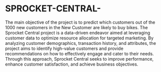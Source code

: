 # SPROCKET-CENTRAL-

The main objective of the project is to predict which customers out of the 1000 new customers in the New Customer are likely to buy bikes.
The Sprocket Central project is a data-driven endeavor aimed at leveraging customer data to optimize resource allocation for targeted marketing. By analyzing customer demographics, transaction history, and attributes, the project aims to identify high-value customers and provide recommendations on how to effectively engage and cater to their needs. Through this approach, Sprocket Central seeks to improve performance, enhance customer satisfaction, and achieve business objectives.
